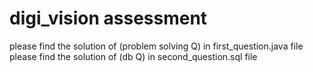 # digi_vision assessment
please find the solution of (problem solving Q) in first_question.java file
please find the solution of (db Q) in second_question.sql file

